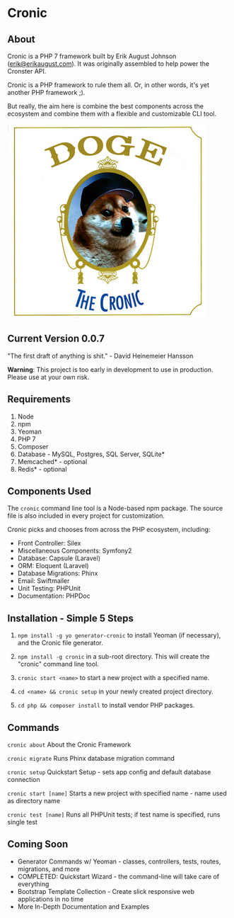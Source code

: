 # Cronic

## About

Cronic is a PHP 7 framework built by Erik August Johnson (<erik@erikaugust.com>). 
It was originally assembled to help power the Cronster API.

Cronic is a PHP framework to rule them all. Or, in other words, it's yet another PHP framework ;).

But really, the aim here is combine the best components across the ecosystem and combine them with a flexible and customizable CLI tool. 

![Cronic](https://raw.githubusercontent.com/ErikAugust/cronic/master/cronic.jpg)

## Current Version 0.0.7

"The first draft of anything is shit." - David Heinemeier Hansson

**Warning**: This project is too early in development to use in production. 
Please use at your own risk.


## Requirements

1. Node
2. npm
3. Yeoman
4. PHP 7
5. Composer
6. Database - MySQL, Postgres, SQL Server, SQLite*
7. Memcached* - optional
8. Redis* - optional

## Components Used

The `cronic` command line tool is a Node-based npm package. 
The source file is also included in every project for customization.

Cronic picks and chooses from across the PHP ecosystem, including:

- Front Controller: Silex
- Miscellaneous Components: Symfony2
- Database: Capsule (Laravel)
- ORM: Eloquent (Laravel)
- Database Migrations: Phinx
- Email: Swiftmailer
- Unit Testing: PHPUnit
- Documentation: PHPDoc

## Installation - Simple 5 Steps

1. ```npm install -g yo generator-cronic``` to install Yeoman (if necessary), and the Cronic file generator.

2. ```npm install -g cronic``` in a sub-root directory. This will create the "cronic" command line tool.
 
3. ```cronic start <name>``` to start a new project with a specified name.

4. ```cd <name> && cronic setup``` in your newly created project directory.

5. ```cd php && composer install``` to install vendor PHP packages.


## Commands

```cronic about```
About the Cronic Framework

```cronic migrate```
Runs Phinx database migration command

```cronic setup```
Quickstart Setup - sets app config and default database connection

```cronic start [name]```
Starts a new project with specified name - name used as directory name

```cronic test [name]```
Runs all PHPUnit tests; if test name is specified, runs single test

## Coming Soon

- Generator Commands w/ Yeoman - classes, controllers, tests, routes, migrations, and more
- COMPLETED: Quickstart Wizard - the command-line will take care of everything
- Bootstrap Template Collection - Create slick responsive web applications in no time
- More In-Depth Documentation and Examples
